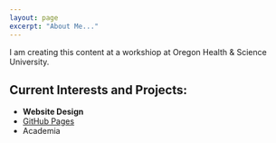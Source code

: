 ```yaml
---
layout: page
excerpt: "About Me..."
---
```


I am creating this content at a workshiop at Oregon Health & Science University.

## Current Interests and Projects:

- **Website Design**
- [GitHub Pages](http://github.io)
- Academia
